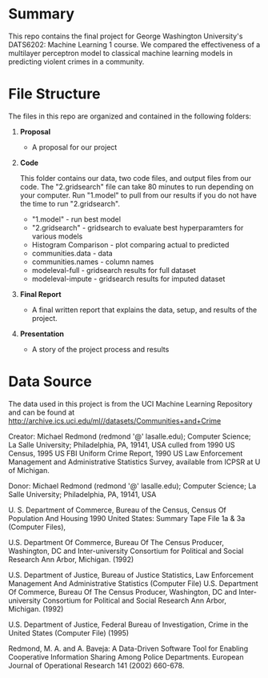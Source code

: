 # Summary
This repo contains the final project for George Washington University's DATS6202: Machine Learning 1 course. We compared the effectiveness of a multilayer perceptron model to classical machine learning models in predicting violent crimes in a community.

# File Structure
The files in this repo are organized and contained in the following folders:
1. **Proposal**
   - A proposal for our project
2. **Code**

   This folder contains our data, two code files, and output files from our code. The "2.gridsearch" file can take 80 minutes to run depending on your computer. Run "1.model" to pull from our results if you do not have the time to run "2.gridsearch".
   - "1.model" - run best model
   - "2.gridsearch" - gridsearch to evaluate best hyperparamters for various models
   - Histogram Comparison - plot comparing actual to predicted
   - communities.data - data
   - communities.names - column names
   - modeleval-full - gridsearch results for full dataset
   - modeleval-impute - gridsearch results for imputed dataset
3. **Final Report**
   - A final written report that explains the data, setup, and results of the project.
4. **Presentation**
   - A story of the project process and results

# Data Source
The data used in this project is from the UCI Machine Learning Repository and can be found at http://archive.ics.uci.edu/ml//datasets/Communities+and+Crime

Creator: Michael Redmond (redmond '@' lasalle.edu); Computer Science; La Salle University; Philadelphia, PA, 19141, USA culled from 1990 US Census, 1995 US FBI Uniform Crime Report, 1990 US Law Enforcement Management and Administrative Statistics Survey, available from ICPSR at U of Michigan.

Donor: Michael Redmond (redmond '@' lasalle.edu); Computer Science; La Salle University; Philadelphia, PA, 19141, USA

U. S. Department of Commerce, Bureau of the Census, Census Of Population And Housing 1990 United States: Summary Tape File 1a & 3a (Computer Files),

U.S. Department Of Commerce, Bureau Of The Census Producer, Washington, DC and Inter-university Consortium for Political and Social Research Ann Arbor, Michigan. (1992)

U.S. Department of Justice, Bureau of Justice Statistics, Law Enforcement Management And Administrative Statistics (Computer File) U.S. Department Of Commerce, Bureau Of The Census Producer, Washington, DC and Inter-university Consortium for Political and Social Research Ann Arbor, Michigan. (1992)

U.S. Department of Justice, Federal Bureau of Investigation, Crime in the United States (Computer File) (1995)

Redmond, M. A. and A. Baveja: A Data-Driven Software Tool for Enabling Cooperative Information Sharing Among Police Departments. European Journal of Operational Research 141 (2002) 660-678. 
